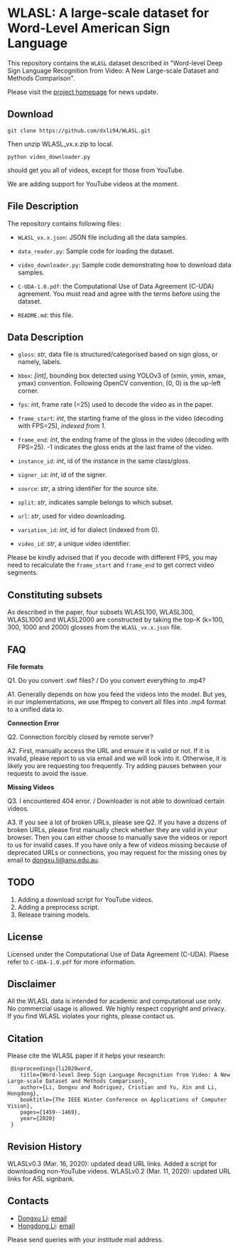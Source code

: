 WLASL: A large-scale dataset for Word-Level American Sign Language
============================================================================================

This repository contains the `WLASL` dataset described in "Word-level Deep Sign Language Recognition from Video: A New Large-scale Dataset and Methods Comparison".

Please visit the [project homepage](https://dxli94.github.io/WLASL/) for news update.

Download
-----------------
```
git clone https://github.com/dxli94/WLASL.git
```
Then unzip WLASL_vx.x.zip to local.

```
python video_downloader.py
```
should get you all of videos, except for those from YouTube.

We are adding support for YouTube videos at the moment.

File Description
-----------------
The repository contains following files:

 * `WLASL_vx.x.json`: JSON file including all the data samples.

 * `data_reader.py`: Sample code for loading the dataset.

 * `video_downloader.py`: Sample code demonstrating how to download data samples.

 * `C-UDA-1.0.pdf`: the Computational Use of Data Agreement (C-UDA) agreement. You must read and agree with the terms before using the dataset.

 * `README.md`: this file.


Data Description
-----------------

* `gloss`: *str*, data file is structured/categorised based on sign gloss, or namely, labels.

* `bbox`: *[int]*, bounding box detected using YOLOv3 of (xmin, ymin, xmax, ymax) convention. Following OpenCV convention, (0, 0) is the up-left corner.

* `fps`: *int*, frame rate (=25) used to decode the video as in the paper.

* `frame_start`: *int*, the starting frame of the gloss in the video (decoding
with FPS=25), *indexed from 1*.

* `frame_end`: *int*, the ending frame of the gloss in the video (decoding with FPS=25). -1 indicates the gloss ends at the last frame of the video.

* `instance_id`: *int*, id of the instance in the same class/gloss.

* `signer_id`: *int*, id of the signer.

* `source`: *str*, a string identifier for the source site.

* `split`: *str*, indicates sample belongs to which subset.

* `url`: *str*, used for video downloading.

* `variation_id`: *int*, id for dialect (indexed from 0).

* `video_id`: *str*, a unique video identifier.

Please be kindly advised that if you decode with different FPS, you may need to recalculate the `frame_start` and `frame_end` to get correct video segments.

Constituting subsets
---------------
As described in the paper, four subsets WLASL100, WLASL300, WLASL1000 and WLASL2000 are constructed by taking the top-K (k=100, 300, 1000 and 2000) glosses from the `WLASL_vx.x.json` file.


FAQ
---------------
**File formats**

Q1. Do you convert .swf files? / Do you convert everything to .mp4?

A1. Generally depends on how you feed the videos into the model. But yes, in our implementations, we use ffmpeg to convert all files into .mp4 format to a unified data io.

**Connection Error**

Q2. Connection forcibly closed by remote server?

A2. First, manually access the URL and ensure it is valid or not. If it is invalid, please report to us via email and we will look into it. Otherwise, it is likely you are requesting too frequently. Try adding pauses between your requests to avoid the issue.

**Missing Videos**

Q3. I encountered 404 error. / Downloader is not able to download certain videos.

A3. If you see a lot of broken URLs, please see Q2. If you have a dozens of broken URLs, please first manually check whether they are valid in your browser. Then you can either choose to manually save the videos or report to us for invalid cases. If you have only a few of videos missing because of deprecated URLs or connections, you may request for the missing ones by email to dongxu.li@anu.edu.au.


TODO
--------------
1. Adding a download script for YouTube videos.
2. Adding a preprocess script.
3. Release training models.


License
---------------
Licensed under the Computational Use of Data Agreement (C-UDA). Plaese refer to `C-UDA-1.0.pdf` for more information.

Disclaimer
---------------
All the WLASL data is intended for academic and computational use only. No commercial usage is allowed. We highly respect copyright and privacy. If you find WLASL violates your rights, please contact us.


Citation
--------------

Please cite the WLASL paper if it helps your research:

     @inproceedings{li2020word,
        title={Word-level Deep Sign Language Recognition from Video: A New Large-scale Dataset and Methods Comparison},
        author={Li, Dongxu and Rodriguez, Cristian and Yu, Xin and Li, Hongdong},
        booktitle={The IEEE Winter Conference on Applications of Computer Vision},
        pages={1459--1469},
        year={2020}
     }


Revision History
--------------
WLASLv0.3 (Mar. 16, 2020): updated dead URL links. Added a script for downloading non-YouTube videos.
WLASLv0.2 (Mar. 11, 2020): updated URL links for ASL signbank.


Contacts
------------------
- [Dongxu Li](https://cecs.anu.edu.au/people/dongxu-li): [email](dongxu.li@anu.edu.au)
- [Hongdong Li](https://cecs.anu.edu.au/~hongdong): [email](hongdong.li@anu.edu.au)

Please send queries with your institude mail address.
